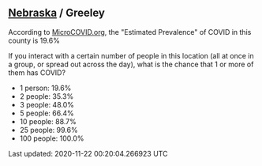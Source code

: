 
## [Nebraska](/united-states/nebraska) / Greeley

According to [MicroCOVID.org](http://microcovid.org),
the "Estimated Prevalence" of COVID in this county is 19.6%

If you interact with a certain number of people in this location
(all at once in a group, or spread out across the day), what is the chance that
1 or more of them has COVID?

- 1 person: 19.6%
- 2 people: 35.3%
- 3 people: 48.0%
- 5 people: 66.4%
- 10 people: 88.7%
- 25 people: 99.6%
- 100 people: 100.0%

Last updated: 2020-11-22 00:20:04.266923 UTC

